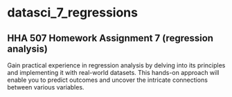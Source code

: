 # datasci_7_regressions
## HHA 507 Homework Assignment 7 (regression analysis)

Gain practical experience in regression analysis by delving into its principles and implementing it with real-world datasets. This hands-on approach will enable you to predict outcomes and uncover the intricate connections between various variables.